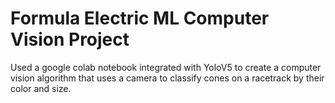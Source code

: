 # Formula Electric ML Computer Vision Project

Used a google colab notebook integrated with YoloV5 to create a computer vision algorithm that uses a camera to classify cones on a racetrack by their color and size.
